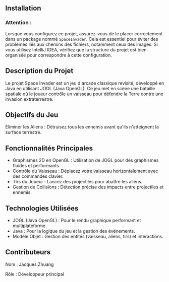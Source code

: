 ## Installation
### Attention :
Lorsque vous configurez ce projet, assurez-vous de le placer correctement dans un package nommé `SpaceInvader`. Cela est essentiel pour éviter des problèmes liés aux chemins des fichiers, notamment ceux des images. Si vous utilisez IntelliJ IDEA, vérifiez que la structure du projet est bien organisée pour correspondre à cette configuration.
## Description du Projet
Le projet Space Invader est un jeu d'arcade classique revisité, développé en Java en utilisant JOGL (Java OpenGL). Ce jeu met en scène une bataille spatiale où le joueur contrôle un vaisseau pour défendre la Terre contre une invasion extraterrestre.

## Objectifs du Jeu
Éliminer les Aliens : Détruisez tous les ennemis avant qu'ils n'atteignent la surface terrestre.

## Fonctionnalités Principales
- Graphismes 2D en OpenGL : Utilisation de JOGL pour des graphismes fluides et performants.
- Contrôle du Vaisseau : Déplacez votre vaisseau horizontalement avec des commandes clavier.
- Tirs du Joueur : Lancez des projectiles pour abattre les aliens.
- Gestion de Collisions : Détection précise des impacts entre projectiles et ennemis.
## Technologies Utilisées
- JOGL (Java OpenGL) : Pour le rendu graphique performant et multiplateforme.
- Java : Pour la logique du jeu et la gestion des événements.
- Modèle Objet : Gestion des entités (vaisseau, aliens, tirs) et interactions.
## Contributeurs
Nom : Jacques Zhuang

Rôle : Développeur principal
